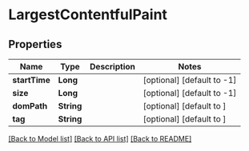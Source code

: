 # LargestContentfulPaint
## Properties

| Name | Type | Description | Notes |
|------------ | ------------- | ------------- | -------------|
| **startTime** | **Long** |  | [optional] [default to -1] |
| **size** | **Long** |  | [optional] [default to -1] |
| **domPath** | **String** |  | [optional] [default to ] |
| **tag** | **String** |  | [optional] [default to ] |

[[Back to Model list]](../README.md#documentation-for-models) [[Back to API list]](../README.md#documentation-for-api-endpoints) [[Back to README]](../README.md)

